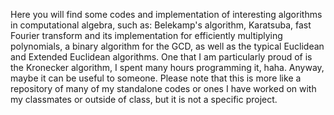 

Here you will find some codes and implementation of interesting algorithms in computational algebra, such as: Belekamp's algorithm, Karatsuba, fast Fourier transform and its implementation for efficiently multiplying polynomials, a binary algorithm for the GCD, as well as the typical Euclidean and Extended Euclidean algorithms. One that I am particularly proud of is the Kronecker algorithm, I spent many hours programming it, haha. Anyway, maybe it can be useful to someone. Please note that this is more like a repository of many of my standalone codes or ones I have worked on with my classmates or outside of class, but it is not a specific project.
